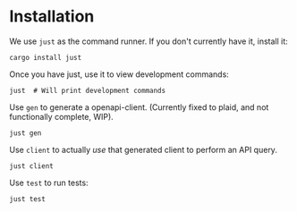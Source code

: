 # Installation

We use `just` as the command runner. If you don't currently have it, install it:

    cargo install just


Once you have just, use it to view development commands:

    just  # Will print development commands

Use `gen` to generate a openapi-client. (Currently fixed to plaid, and not functionally complete, WIP).

    just gen


Use `client` to actually *use* that generated client to perform an API query.

    just client

Use `test` to run tests:

    just test

